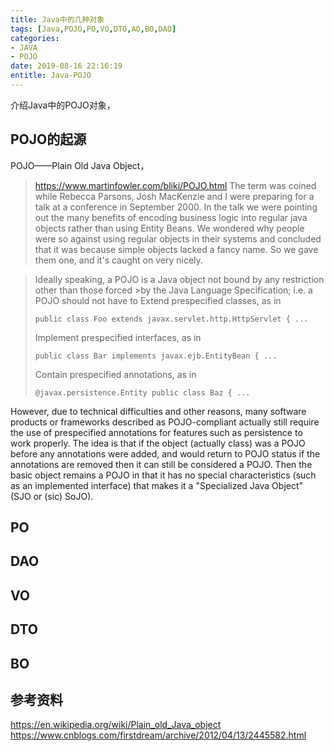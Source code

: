 ```yaml
---
title: Java中的几种对象
tags: [Java,POJO,PO,VO,DTO,AO,BO,DAO]
categories:
- JAVA
- POJO
date: 2019-08-16 22:16:19
entitle: Java-POJO
---
```


介绍Java中的POJO对象，
<!--more-->




## POJO的起源


POJO——Plain Old Java Object，
><https://www.martinfowler.com/bliki/POJO.html>
>The term was coined while Rebecca Parsons, Josh MacKenzie and I were preparing for a talk at a conference in September 2000. In the talk we were pointing out the many benefits of encoding business logic into regular java objects rather than using Entity Beans. We wondered why people were so against using regular objects in their systems and concluded that it was because simple objects lacked a fancy name. So we gave them one, and it's caught on very nicely.

>
>Ideally speaking, a POJO is a Java object not bound by any restriction other than those forced >by the Java Language Specification; i.e. a POJO should not have to
>Extend prespecified classes, as in
>```
>public class Foo extends javax.servlet.http.HttpServlet { ...
>```
>Implement prespecified interfaces, as in
>```
>public class Bar implements javax.ejb.EntityBean { ...
>```
>Contain prespecified annotations, as in
>```
>@javax.persistence.Entity public class Baz { ...
>```
>
However, due to technical difficulties and other reasons, many software products or frameworks described as POJO-compliant actually still require the use of prespecified annotations for features such as persistence to work properly. The idea is that if the object (actually class) was a POJO before any annotations were added, and would return to POJO status if the annotations are removed then it can still be considered a POJO. Then the basic object remains a POJO in that it has no special characteristics (such as an implemented interface) that makes it a "Specialized Java Object" (SJO or (sic) SoJO).


## PO

## DAO

## VO

## DTO

## BO



## 参考资料
<https://en.wikipedia.org/wiki/Plain_old_Java_object>
<https://www.cnblogs.com/firstdream/archive/2012/04/13/2445582.html>

